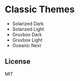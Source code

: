 # Classic Themes

-   Solarized Dark
-   Solarized Light
-   Gruvbox Dark
-   Gruvbox Light
-   Oceanic Next

## License

MIT
